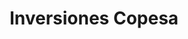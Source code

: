 ---
title: "Inversiones Copesa"
url: /santiago-de-los-caballeros/inversiones-copesa/
shop: general
---
